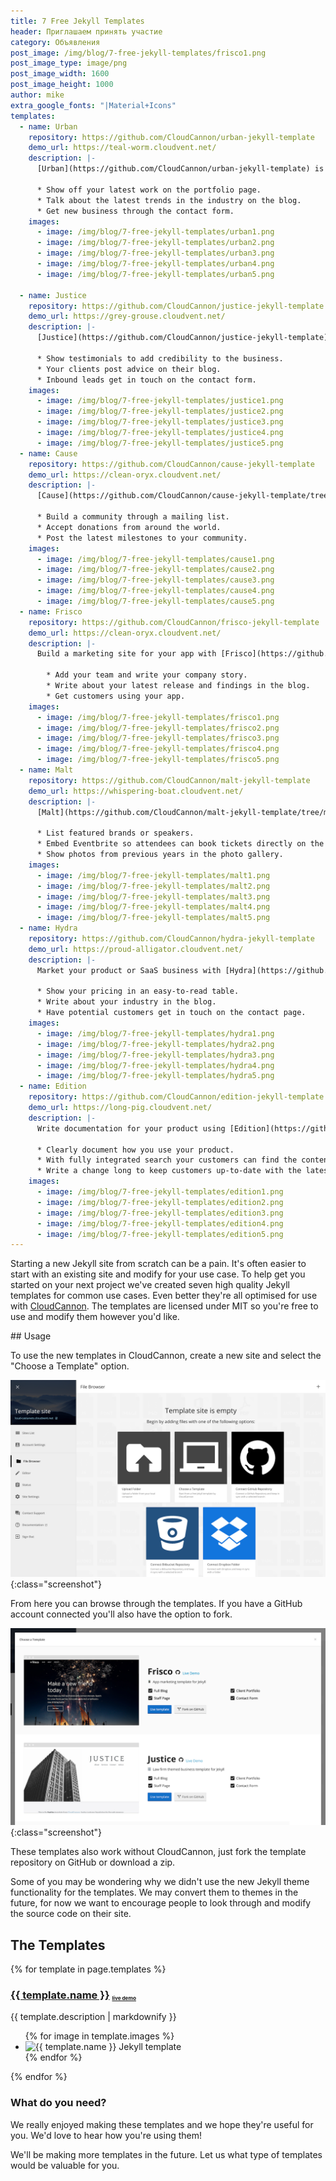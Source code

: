 ```yaml
---
title: 7 Free Jekyll Templates
header: Приглашаем принять участие
category: Объявления
post_image: /img/blog/7-free-jekyll-templates/frisco1.png
post_image_type: image/png
post_image_width: 1600
post_image_height: 1000
author: mike
extra_google_fonts: "|Material+Icons"
templates:
  - name: Urban
    repository: https://github.com/CloudCannon/urban-jekyll-template
    demo_url: https://teal-worm.cloudvent.net/
    description: |-
      [Urban](https://github.com/CloudCannon/urban-jekyll-template) is the perfect starting point for your Agency website.

      * Show off your latest work on the portfolio page.
      * Talk about the latest trends in the industry on the blog.
      * Get new business through the contact form.
    images:
      - image: /img/blog/7-free-jekyll-templates/urban1.png
      - image: /img/blog/7-free-jekyll-templates/urban2.png
      - image: /img/blog/7-free-jekyll-templates/urban3.png
      - image: /img/blog/7-free-jekyll-templates/urban4.png
      - image: /img/blog/7-free-jekyll-templates/urban5.png

  - name: Justice
    repository: https://github.com/CloudCannon/justice-jekyll-template
    demo_url: https://grey-grouse.cloudvent.net/
    description: |-
      [Justice](https://github.com/CloudCannon/justice-jekyll-template) is a law firm themed template for Jekyll which can be modified to fit any local business.

      * Show testimonials to add credibility to the business.
      * Your clients post advice on their blog.
      * Inbound leads get in touch on the contact form.
    images:
      - image: /img/blog/7-free-jekyll-templates/justice1.png
      - image: /img/blog/7-free-jekyll-templates/justice2.png
      - image: /img/blog/7-free-jekyll-templates/justice3.png
      - image: /img/blog/7-free-jekyll-templates/justice4.png
      - image: /img/blog/7-free-jekyll-templates/justice5.png
  - name: Cause
    repository: https://github.com/CloudCannon/cause-jekyll-template
    demo_url: https://clean-oryx.cloudvent.net/
    description: |-
      [Cause](https://github.com/CloudCannon/cause-jekyll-template/tree/master) is the perfect way for a non-profit  to get started with Jekyll.

      * Build a community through a mailing list.
      * Accept donations from around the world.
      * Post the latest milestones to your community.
    images:
      - image: /img/blog/7-free-jekyll-templates/cause1.png
      - image: /img/blog/7-free-jekyll-templates/cause2.png
      - image: /img/blog/7-free-jekyll-templates/cause3.png
      - image: /img/blog/7-free-jekyll-templates/cause4.png
      - image: /img/blog/7-free-jekyll-templates/cause5.png
  - name: Frisco
    repository: https://github.com/CloudCannon/frisco-jekyll-template
    demo_url: https://clean-oryx.cloudvent.net/
    description: |-
      Build a marketing site for your app with [Frisco](https://github.com/CloudCannon/frisco-jekyll-template/tree/master).

        * Add your team and write your company story.
        * Write about your latest release and findings in the blog.
        * Get customers using your app.
    images:
      - image: /img/blog/7-free-jekyll-templates/frisco1.png
      - image: /img/blog/7-free-jekyll-templates/frisco2.png
      - image: /img/blog/7-free-jekyll-templates/frisco3.png
      - image: /img/blog/7-free-jekyll-templates/frisco4.png
      - image: /img/blog/7-free-jekyll-templates/frisco5.png
  - name: Malt
    repository: https://github.com/CloudCannon/malt-jekyll-template
    demo_url: https://whispering-boat.cloudvent.net/
    description: |-
      [Malt](https://github.com/CloudCannon/malt-jekyll-template/tree/master) is a great starting point for an event website.

      * List featured brands or speakers.
      * Embed Eventbrite so attendees can book tickets directly on the site.
      * Show photos from previous years in the photo gallery.
    images:
      - image: /img/blog/7-free-jekyll-templates/malt1.png
      - image: /img/blog/7-free-jekyll-templates/malt2.png
      - image: /img/blog/7-free-jekyll-templates/malt3.png
      - image: /img/blog/7-free-jekyll-templates/malt4.png
      - image: /img/blog/7-free-jekyll-templates/malt5.png
  - name: Hydra
    repository: https://github.com/CloudCannon/hydra-jekyll-template
    demo_url: https://proud-alligator.cloudvent.net/
    description: |-
      Market your product or SaaS business with [Hydra](https://github.com/CloudCannon/hydra-jekyll-template/tree/master).

      * Show your pricing in an easy-to-read table.
      * Write about your industry in the blog.
      * Have potential customers get in touch on the contact page.
    images:
      - image: /img/blog/7-free-jekyll-templates/hydra1.png
      - image: /img/blog/7-free-jekyll-templates/hydra2.png
      - image: /img/blog/7-free-jekyll-templates/hydra3.png
      - image: /img/blog/7-free-jekyll-templates/hydra4.png
      - image: /img/blog/7-free-jekyll-templates/hydra5.png
  - name: Edition
    repository: https://github.com/CloudCannon/edition-jekyll-template
    demo_url: https://long-pig.cloudvent.net/
    description: |-
      Write documentation for your product using [Edition](https://github.com/CloudCannon/edition-jekyll-template/tree/master).

      * Clearly document how you use your product.
      * With fully integrated search your customers can find the content they're looking for.
      * Write a change long to keep customers up-to-date with the latest changes.
    images:
      - image: /img/blog/7-free-jekyll-templates/edition1.png
      - image: /img/blog/7-free-jekyll-templates/edition2.png
      - image: /img/blog/7-free-jekyll-templates/edition3.png
      - image: /img/blog/7-free-jekyll-templates/edition4.png
      - image: /img/blog/7-free-jekyll-templates/edition5.png
---
```

Starting a new Jekyll site from scratch can be a pain. It's often easier to start with an existing site and modify for your use case. To help get you started on your next project we've created seven high quality Jekyll templates for common use cases. Even better they're all optimised for use with [CloudCannon](https://cloudcannon.com). The templates are licensed under MIT so you're free to use and modify them however you'd like.

<link type="text/css" rel="stylesheet" href="/css/lightslider.css" />
<link rel="stylesheet" href="https://maxcdn.bootstrapcdn.com/font-awesome/4.4.0/css/font-awesome.min.css">
<style>
	h3 small {
		font-size: .5em;
		position: relative;
		top: 2px;
	}

	h3 small .fa-external-link:before {
		font-size: .6em;
	}
</style>
## Usage

To use the new templates in CloudCannon, create a new site and select the "Choose a Template" option.

![Choose a jekyll template](/img/blog/7-free-jekyll-templates/choose.png){:class="screenshot"}

From here you can browse through the templates. If you have a GitHub account connected you'll also have the option to fork.

![List of jekyll templates](/img/blog/7-free-jekyll-templates/templates.png){:class="screenshot"}

These templates also work without CloudCannon, just fork the template repository on GitHub or download a zip.

Some of you may be wondering why we didn't use the new Jekyll theme functionality for the templates. We may convert them to themes in the future, for now we want to encourage people to look through and modify the source code on their site.

## The Templates

{% for template in page.templates %}
<h3>
	<a href="{{ template.repository }}">{{ template.name }}</a>
	<small><a href="{{ template.demo_url }}" target="_blank">live demo <i class="fa fa-external-link" aria-hidden="true"></i></a></small>
</h3>

{{ template.description | markdownify }}

<ul class="photo-gallery">
	{% for image in template.images %}
		<li><img class="screenshot" src="{{ image.image }}" alt="{{ template.name }} Jekyll template"></li>
	{% endfor %}
</ul>
{% endfor %}

### What do you need?

We really enjoyed making these templates and we hope they're useful for you. We'd love to hear how you're using them!

We'll be making more templates in the future. Let us what type of templates would be valuable for you.

<script src="/js/lightslider.js"></script>

<script type="text/javascript">
	$(document).ready(function () {
		$(".photo-gallery img").each(function() {
			var $this = $(this);
			var src = $this.attr('src');
			$this.parent().attr('data-thumb', src);
			$this.parent().attr('data-src', src);
		});

		$(".photo-gallery").lightSlider({
			gallery: true,
			item: 1,
			loop: true,
			thumbItem: 5,
			thumbMargin: 20,
			slideMargin: 0,
			enableDrag: false,
			currentPagerPosition: "left",
		});
	});
</script>
